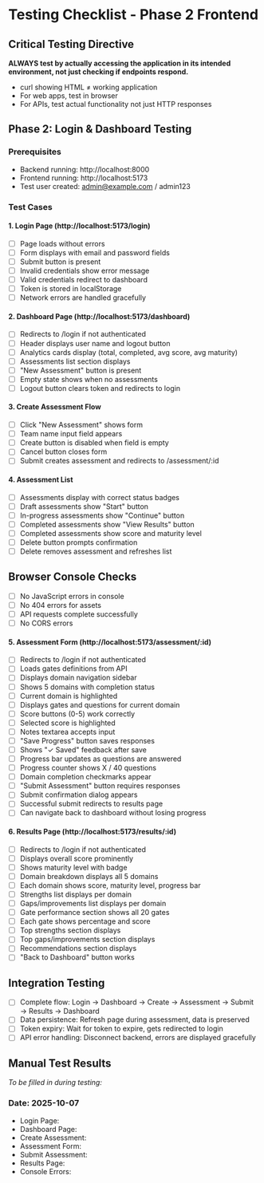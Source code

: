 # Testing Checklist - Phase 2 Frontend

## Critical Testing Directive
**ALWAYS test by actually accessing the application in its intended environment, not just checking if endpoints respond.**
- curl showing HTML ≠ working application
- For web apps, test in browser
- For APIs, test actual functionality not just HTTP responses

## Phase 2: Login & Dashboard Testing

### Prerequisites
- Backend running: http://localhost:8000
- Frontend running: http://localhost:5173
- Test user created: admin@example.com / admin123

### Test Cases

#### 1. Login Page (http://localhost:5173/login)
- [ ] Page loads without errors
- [ ] Form displays with email and password fields
- [ ] Submit button is present
- [ ] Invalid credentials show error message
- [ ] Valid credentials redirect to dashboard
- [ ] Token is stored in localStorage
- [ ] Network errors are handled gracefully

#### 2. Dashboard Page (http://localhost:5173/dashboard)
- [ ] Redirects to /login if not authenticated
- [ ] Header displays user name and logout button
- [ ] Analytics cards display (total, completed, avg score, avg maturity)
- [ ] Assessments list section displays
- [ ] "New Assessment" button is present
- [ ] Empty state shows when no assessments
- [ ] Logout button clears token and redirects to login

#### 3. Create Assessment Flow
- [ ] Click "New Assessment" shows form
- [ ] Team name input field appears
- [ ] Create button is disabled when field is empty
- [ ] Cancel button closes form
- [ ] Submit creates assessment and redirects to /assessment/:id

#### 4. Assessment List
- [ ] Assessments display with correct status badges
- [ ] Draft assessments show "Start" button
- [ ] In-progress assessments show "Continue" button
- [ ] Completed assessments show "View Results" button
- [ ] Completed assessments show score and maturity level
- [ ] Delete button prompts confirmation
- [ ] Delete removes assessment and refreshes list

## Browser Console Checks
- [ ] No JavaScript errors in console
- [ ] No 404 errors for assets
- [ ] API requests complete successfully
- [ ] No CORS errors

#### 5. Assessment Form (http://localhost:5173/assessment/:id)
- [ ] Redirects to /login if not authenticated
- [ ] Loads gates definitions from API
- [ ] Displays domain navigation sidebar
- [ ] Shows 5 domains with completion status
- [ ] Current domain is highlighted
- [ ] Displays gates and questions for current domain
- [ ] Score buttons (0-5) work correctly
- [ ] Selected score is highlighted
- [ ] Notes textarea accepts input
- [ ] "Save Progress" button saves responses
- [ ] Shows "✓ Saved" feedback after save
- [ ] Progress bar updates as questions are answered
- [ ] Progress counter shows X / 40 questions
- [ ] Domain completion checkmarks appear
- [ ] "Submit Assessment" button requires responses
- [ ] Submit confirmation dialog appears
- [ ] Successful submit redirects to results page
- [ ] Can navigate back to dashboard without losing progress

#### 6. Results Page (http://localhost:5173/results/:id)
- [ ] Redirects to /login if not authenticated
- [ ] Displays overall score prominently
- [ ] Shows maturity level with badge
- [ ] Domain breakdown displays all 5 domains
- [ ] Each domain shows score, maturity level, progress bar
- [ ] Strengths list displays per domain
- [ ] Gaps/improvements list displays per domain
- [ ] Gate performance section shows all 20 gates
- [ ] Each gate shows percentage and score
- [ ] Top strengths section displays
- [ ] Top gaps/improvements section displays
- [ ] Recommendations section displays
- [ ] "Back to Dashboard" button works

## Integration Testing
- [ ] Complete flow: Login → Dashboard → Create → Assessment → Submit → Results → Dashboard
- [ ] Data persistence: Refresh page during assessment, data is preserved
- [ ] Token expiry: Wait for token to expire, gets redirected to login
- [ ] API error handling: Disconnect backend, errors are displayed gracefully

## Manual Test Results
*To be filled in during testing:*

### Date: 2025-10-07
- Login Page:
- Dashboard Page:
- Create Assessment:
- Assessment Form:
- Submit Assessment:
- Results Page:
- Console Errors:
